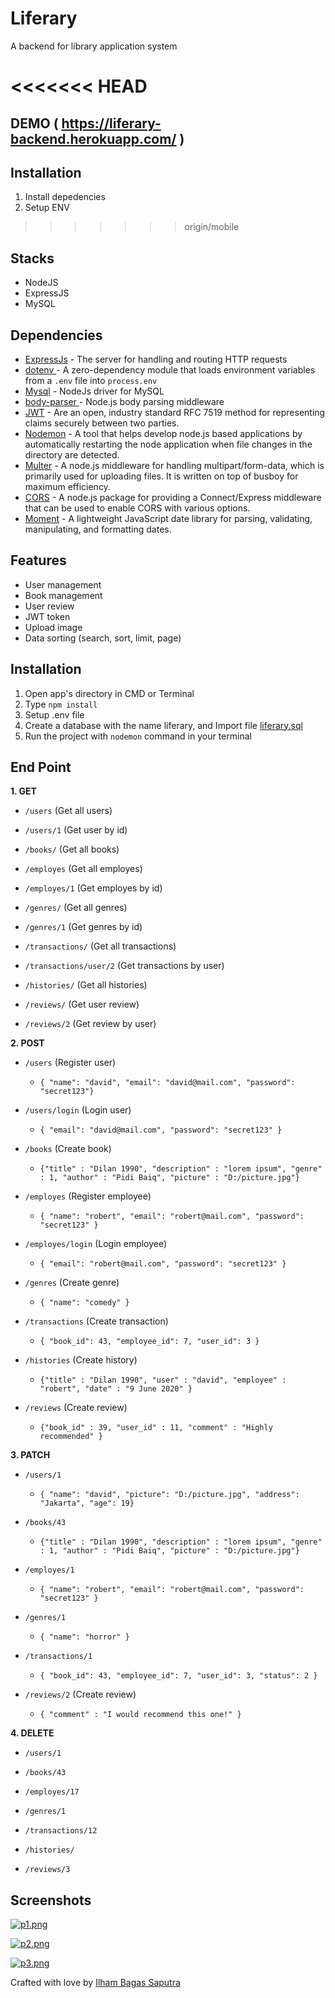 # Liferary
A backend for library application system

<<<<<<< HEAD
=======
## DEMO ( https://liferary-backend.herokuapp.com/ )

## Installation
1. Install depedencies
2. Setup ENV

>>>>>>> origin/mobile
## Stacks
- NodeJS
- ExpressJS
- MySQL

## Dependencies
- [ExpressJs](#ExpressJs) - The server for handling and routing HTTP requests
- [dotenv ](#dotenv) - A zero-dependency module that loads environment variables from a ```.env``` file into ```process.env```
- [Mysql](#Mysql) - NodeJs driver for MySQL
- [body-parser ](#body-parser) - Node.js body parsing middleware
- [JWT](#JWT) - Are an open, industry standard RFC 7519 method for representing claims securely between two parties.
- [Nodemon](#Nodemon) - A tool that helps develop node.js based applications by automatically restarting the node application when file changes in the directory are detected.
- [Multer](#Multer) - A node.js middleware for handling multipart/form-data, which is primarily used for uploading files. It is written on top of busboy for maximum efficiency.
- [CORS](#CORS) - A node.js package for providing a Connect/Express middleware that can be used to enable CORS with various options.
- [Moment](#Moment) - A lightweight JavaScript date library for parsing, validating, manipulating, and formatting dates.

## Features
- User management
- Book management
- User review
- JWT token
- Upload image
- Data sorting (search, sort, limit, page)

## Installation
1. Open app's directory in CMD or Terminal
2. Type `npm install`
3. Setup .env file
4. Create a database with the name liferary, and Import file [liferary.sql](liferary.sql)
5. Run the project with `nodemon` command in your terminal

## End Point
**1. GET**

* `/users` (Get all users)

* `/users/1` (Get user by id)

* `/books/` (Get all books)

* `/employes` (Get all employes)

* `/employes/1` (Get employes by id)

* `/genres/` (Get all genres)

* `/genres/1` (Get genres by id)

* `/transactions/` (Get all transactions)

* `/transactions/user/2` (Get transactions by user)

* `/histories/` (Get all histories)

* `/reviews/` (Get user review)

* `/reviews/2` (Get review by user)

**2. POST**

* `/users` (Register user)
    * ``` { "name": "david", "email": "david@mail.com", "password": "secret123"} ```



* `/users/login` (Login user)
    * ``` { "email": "david@mail.com", "password": "secret123" } ```
    
    
    
* `/books` (Create book)
    
    * `{"title" : "Dilan 1990", "description" : "lorem ipsum", "genre" : 1, "author" : "Pidi Baiq", "picture" : "D:/picture.jpg"}`
    
    
    
* `/employes` (Register employee)
    * ``` { "name": "robert", "email": "robert@mail.com", "password": "secret123" } ```
    
    
    
* `/employes/login` (Login employee)
    * ``` { "email": "robert@mail.com", "password": "secret123" } ```
    
    
    
* `/genres` (Create genre)
    * ``` { "name": "comedy" } ```
    
    
    
* `/transactions` (Create transaction)
    * ``` { "book_id": 43, "employee_id": 7, "user_id": 3 } ```
    
    
    
* `/histories` (Create history)
   * `{"title" : "Dilan 1990", "user" : "david", "employee" : "robert", "date" : "9 June 2020" }`
    
    
    
* `/reviews` (Create review)
   * `{"book_id" : 39, "user_id" : 11, "comment" : "Highly recommended" }`

**3. PATCH**

* `/users/1` 
    * ``` { "name": "david", "picture": "D:/picture.jpg", "address": "Jakarta", "age": 19} ```
    
    
    
* `/books/43`
    
    * `{"title" : "Dilan 1990", "description" : "lorem ipsum", "genre" : 1, "author" : "Pidi Baiq", "picture" : "D:/picture.jpg"}`
    
    
    
* `/employes/1` 
    * ``` { "name": "robert", "email": "robert@mail.com", "password": "secret123" } ```
    
    
    
* `/genres/1` 
    * ``` { "name": "horror" } ```
    
    
    
* `/transactions/1` 
    * ``` { "book_id": 43, "employee_id": 7, "user_id": 3, "status": 2 } ```
    
    
    
* `/reviews/2` (Create review)
   * `{ "comment" : "I would recommend this one!" }`
   
**4. DELETE**

* `/users/1` 

* `/books/43` 

* `/employes/17`

* `/genres/1`

* `/transactions/12`

* `/histories/`

* `/reviews/3`



## Screenshots
[![p1.png](https://i.postimg.cc/9Fn0N1r2/p1.png)](https://postimg.cc/BX2JjTT7)

[![p2.png](https://i.postimg.cc/c1TrfdWr/p2.png)](https://postimg.cc/pyhWHbpH)

[![p3.png](https://i.postimg.cc/kX4DcLMw/p3.png)](https://postimg.cc/MXCWZPQj)



Crafted with love by [Ilham Bagas Saputra](https://instagram.com/ilhambagasaputra)
